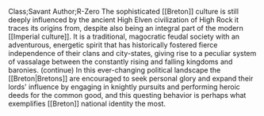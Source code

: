 Class;Savant Author;R-Zero
The sophisticated [[Breton]] culture is still deeply influenced by the ancient High Elven civilization of High Rock it traces its origins from, despite also being an integral part of the modern [[Imperial culture]]. It is a traditional, magocratic feudal society with an adventurous, energetic spirit that has historically fostered fierce independence of their clans and city-states, giving rise to a peculiar system of vassalage between the constantly rising and falling kingdoms and baronies.
(continue)
In this ever-changing political landscape the [[Breton|Bretons]] are encouraged to seek personal glory and expand their lords' influence by engaging in knightly pursuits and performing heroic deeds for the common good, and this questing behavior is perhaps what exemplifies [[Breton]] national identity the most.
